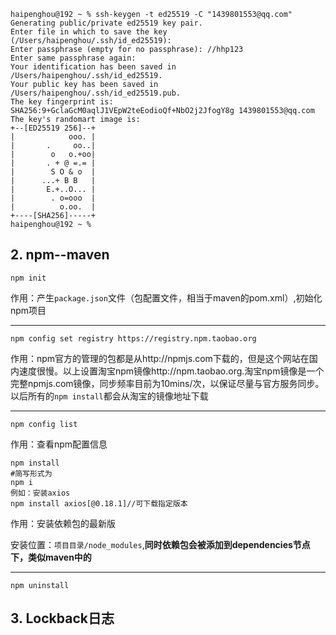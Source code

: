 ```
haipenghou@192 ~ % ssh-keygen -t ed25519 -C "1439801553@qq.com"     
Generating public/private ed25519 key pair.
Enter file in which to save the key (/Users/haipenghou/.ssh/id_ed25519): 
Enter passphrase (empty for no passphrase): //hhp123
Enter same passphrase again: 
Your identification has been saved in /Users/haipenghou/.ssh/id_ed25519.
Your public key has been saved in /Users/haipenghou/.ssh/id_ed25519.pub.
The key fingerprint is:
SHA256:9+GclaGcM0aqlJ1VEpW2teEodioQf+NbO2j2JfogY8g 1439801553@qq.com
The key's randomart image is:
+--[ED25519 256]--+
|            ooo. |
|       .     oo..|
|        o   o.+oo|
|       . + @ =.= |
|        S O & o  |
|      ...+ B B   |
|       E.+..O... |
|        . o=ooo  |
|          o.oo.  |
+----[SHA256]-----+
haipenghou@192 ~ % 

```

## 2. npm--maven

```
npm init
```

作用：产生`package.json`文件（包配置文件，相当于maven的pom.xml）,初始化npm项目

---

```
npm config set registry https://registry.npm.taobao.org
```

作用：npm官方的管理的包都是从http://npmjs.com下载的，但是这个网站在国内速度很慢。以上设置淘宝npm镜像http://npm.taobao.org.淘宝npm镜像是一个完整npmjs.com镜像，同步频率目前为10mins/次，以保证尽量与官方服务同步。以后所有的`npm install`都会从淘宝的镜像地址下载

---

```
npm config list
```

作用：查看npm配置信息

```
npm install
#简写形式为
npm i
例如：安装axios
npm install axios[@0.18.1]//可下载指定版本
```

作用：安装依赖包的最新版

安装位置：`项目目录/node_modules`,**同时依赖包会被添加到dependencies节点下，类似maven中的<dependencies>**

---

```
npm uninstall
```

## 3. Lockback日志











